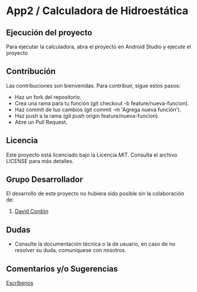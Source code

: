 # App2 / Calculadora de Hidroestática

## Ejecución del proyecto
Para ejecutar la calculadora, abra el proyecto en Android Studio y ejecute el proyecto


## Contribución
Las contribuciones son bienvenidas. Para contribuir, sigue estos pasos:

- Haz un fork del repositorio.
- Crea una rama para tu función (git checkout -b feature/nueva-funcion).
- Haz commit de tus cambios (git commit -m 'Agrega nueva función').
- Haz push a la rama (git push origin feature/nueva-funcion).
- Abre un Pull Request.

## Licencia
Este proyecto está licenciado bajo la Licencia MIT. Consulta el archivo LICENSE para más detalles.

## Grupo Desarrollador
El desarrollo de este proyecto no hubiera sido posible sin la colaboración de:
1. [David Cordón](https://www.instagram.com/davco____/)

## Dudas
- Consulte la documentación técnica o la de usuario, en caso de no resolver su duda, comuníquese con nosotros.

## Comentarios y/o Sugerencias
   [Escríbenos](mailto:dudasjbfd@gmail.com?subject=Consulta&body=Hola,%20necesito%20más%20información%20sobre%20tu%20proyecto.)

